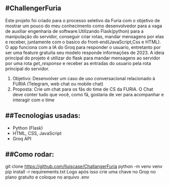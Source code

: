 #ChallengerFuria
---
Este projeto foi criado para o processo seletivo da Furia com o objetivo de mostrar um pouco do meu conhecimento como desenvolvedor para a vaga de auxiliar engenharia de software.Utilizando Flask(python) para a manipulação do servidor, conseguir criar rotas, mandar mensagens por elas e receber, juntamente com o basico do front-end(JavaScript,Css e HTML). O app funciona com a IA do Groq para responder o usuario, entretanto por ser uma feature gratuita seu modelo responde informações de 2023.
A ideia principal do projeto é utilizar do flask para mandar mensagens ao servidor por uma rota *get_response* e receber as entradas do usuario pela rota principal do servidor.
1. Objetivo:  Desenvolver um caso de uso conversacional relacionado à FURIA (Telegram, web chat ou mobile chat)
2. Proposta: Crie um chat para os fãs do time de CS da FURIA. O Chat deve conter tudo que você, como fã, gostaria de ver para acompanhar e interagir com o time

##Tecnologias usadas:
---
- Python (Flask)
- HTML, CSS, JavaScript
- Groq API

##Como rodar:
---
git clone https://github.com/lluiscase/ChallangerFuria
python -m venv venv
pip install -r requirements.txt
Logo após isso crie uma chave no Grop no plano gratuito e coloque no arquivo .env



